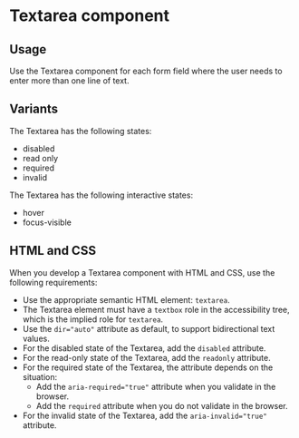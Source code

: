 # Textarea component

## Usage

Use the Textarea component for each form field where the user needs to enter more than one line of text.

## Variants

The Textarea has the following states:

- disabled
- read only
- required
- invalid

The Textarea has the following interactive states:

- hover
- focus-visible

## HTML and CSS

When you develop a Textarea component with HTML and CSS, use the following requirements:

- Use the appropriate semantic HTML element: `textarea`.
- The Textarea element must have a `textbox` role in the accessibility tree, which is the implied role for `textarea`.
- Use the `dir="auto"` attribute as default, to support bidirectional text values.
- For the disabled state of the Textarea, add the `disabled` attribute.
- For the read-only state of the Textarea, add the `readonly` attribute.
- For the required state of the Textarea, the attribute depends on the situation:
  - Add the `aria-required="true"` attribute when you validate in the browser.
  - Add the `required` attribute when you do not validate in the browser.
- For the invalid state of the Textarea, add the `aria-invalid="true"` attribute.
